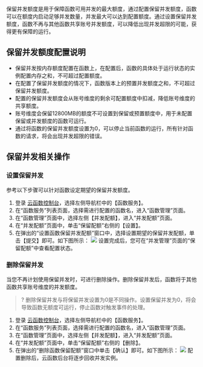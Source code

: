 保留并发额度是用于保障函数可用并发的最大额度，通过配置保留并发额度，函数可以在额度内启动足够并发数量，并发最大可以达到配置额度。通过设置保留并发额度，函数不再与其他函数共享账号并发额度，可以降低出现并发超限的可能，获得更有保障的运行。



## 保留并发额度配置说明

- 保留并发按内存额度配置在函数上，在配置后，函数的具体处于运行状态的实例配置内存之和，不可超过配置额度。
- 在配置了保留并发额度的情况下，函数版本上的预置并发额度之和，不可超过保留并发额度。
- 配置的保留并发额度会从账号维度的剩余可配置额度中扣减，降低账号维度的共享额度。
- 账号维度会保留12800MB的额度不可设置到保留或预置额度中，用于未配置保留或并发额度的函数可运行。
- 通过将函数的保留并发额度设置为0，可以停止当前函数的运行，所有针对函数的请求，将会出现并发超限的错误。



## 保留并发相关操作

### 设置保留并发

参考以下步骤可以针对函数设定期望的保留并发额度。
1. 登录 [云函数控制台](https://console.cloud.tencent.com/scf/index?rid=1)，选择左侧导航栏中的【函数服务】。
2. 在“函数服务”列表页面，选择需进行配置的函数名，进入“函数管理”页面。
3. 在“函数管理”页面中，选择左侧【并发配额】，进入“并发配额”页面。
4. 在“并发配额”页面中，单击“保留配额”右侧的【设置】。
5. 在弹出的“设置函数保留并发配额”窗口中，选择设置期望的保留并发配额，单击【提交】即可。如下图所示：
![](https://main.qcloudimg.com/raw/f27c22f16008ffe092c420f35549b8d2.png)
设置完成后，您可在“并发管理”页面的“保留配额”中查看配置状态。

### 删除保留并发

当您不再计划使用保留并发时，可进行删除操作。删除保留并发后，函数将于其他函数共享账号维度的并发额度。

>? 删除保留并发与将保留并发设置为0是不同操作。设置保留并发为0，将会导致函数无额度可运行，停止函数对触发事件的处理。

1. 登录 [云函数控制台](https://console.cloud.tencent.com/scf/index?rid=1)，选择左侧导航栏中的【函数服务】。
2. 在“函数服务”列表页面，选择需进行配置的函数名，进入“函数管理”页面。
3. 在“函数管理”页面中，选择左侧【并发配额】，进入“并发配额”页面。
4. 在“并发配额”页面中，单击“保留配额”右侧的【删除】。
5. 在弹出的“删除函数保留配额”窗口中单击【确认】即可。如下图所示：
![](https://main.qcloudimg.com/raw/f13b9784d93e4cee803eb72245ff4943.png)
   配置删除后，云函数后台将逐步回收并发实例。
